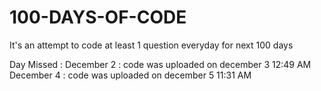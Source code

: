 # 100-DAYS-OF-CODE
It's an attempt to code at least 1 question everyday for next 100 days

Day Missed :
December 2 : code was uploaded on december 3 12:49 AM
December 4 : code was uploaded on december 5 11:31 AM
